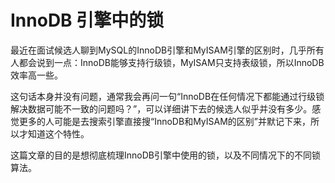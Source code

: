# InnoDB 引擎中的锁
最近在面试候选人聊到MySQL的InnoDB引擎和MyISAM引擎的区别时，几乎所有人都会说到一点：InnoDB能够支持行级锁，MyISAM只支持表级锁，所以InnoDB效率高一些。

这句话本身并没有问题，通常我会再问一句“InnoDB在任何情况下都能通过行级锁解决数据可能不一致的问题吗？”，可以详细讲下去的候选人似乎并没有多少。感觉更多的人可能是去搜索引擎直接搜“InnoDB和MyISAM的区别”并默记下来，所以才知道这个特性。

这篇文章的目的是想彻底梳理InnoDB引擎中使用的锁，以及不同情况下的不同锁算法。

